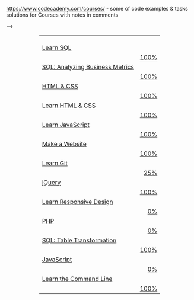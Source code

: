 https://www.codecademy.com/courses/ - 
some of code examples &amp; tasks solutions for Courses with notes in comments 

<html xmlns:o="urn:schemas-microsoft-com:office:office"
xmlns:x="urn:schemas-microsoft-com:office:excel"
xmlns="http://www.w3.org/TR/REC-html40">

<head>
<meta http-equiv=Content-Type content="text/html; charset=windows-1251">
<meta name=ProgId content=Excel.Sheet>
<meta name=Generator content="Microsoft Excel 14">
<link rel=File-List href="codeACADEMY3_filelist.xml">
<!--
<style id="codeACADEMY3_12185_Styles">

<!--table
	{mso-displayed-decimal-separator:"\,";
	mso-displayed-thousand-separator:" ";}
.xl1512185
	{padding-top:1px;
	padding-right:1px;
	padding-left:1px;
	mso-ignore:padding;
	color:black;
	font-size:11.0pt;
	font-weight:400;
	font-style:normal;
	text-decoration:none;
	font-family:Calibri, sans-serif;
	mso-font-charset:204;
	mso-number-format:General;
	text-align:general;
	vertical-align:bottom;
	mso-background-source:auto;
	mso-pattern:auto;
	white-space:nowrap;}
.xl6412185
	{padding-top:1px;
	padding-right:1px;
	padding-left:1px;
	mso-ignore:padding;
	color:blue;
	font-size:11.0pt;
	font-weight:400;
	font-style:normal;
	text-decoration:underline;
	text-underline-style:single;
	font-family:Calibri, sans-serif;
	mso-font-charset:204;
	mso-number-format:General;
	text-align:general;
	vertical-align:middle;
	mso-background-source:auto;
	mso-pattern:auto;
	white-space:nowrap;}
.xl6512185
	{padding-top:1px;
	padding-right:1px;
	padding-left:1px;
	mso-ignore:padding;
	color:blue;
	font-size:11.0pt;
	font-weight:400;
	font-style:normal;
	text-decoration:underline;
	text-underline-style:single;
	font-family:Calibri, sans-serif;
	mso-font-charset:204;
	mso-number-format:0%;
	text-align:general;
	vertical-align:middle;
	mso-background-source:auto;
	mso-pattern:auto;
	white-space:normal;}
-->
</style>
-->

</head>

<body>
<!--[if !excel]>&nbsp;&nbsp;<![endif]-->
<!--Следующие сведения были подготовлены мастером публикации веб-страниц
Microsoft Excel.-->
<!--При повторной публикации этого документа из Excel все сведения между тегами
DIV будут заменены.-->
<!----------------------------->
<!--НАЧАЛО ФРАГМЕНТА ПУБЛИКАЦИИ МАСТЕРА ВЕБ-СТРАНИЦ EXCEL -->
<!----------------------------->

<div id="codeACADEMY3_12185" align=center x:publishsource="Excel">

<table border=0 cellpadding=0 cellspacing=0 width=326 style='border-collapse:
 collapse;table-layout:fixed;width:245pt'>
 <col width=326 style='mso-width-source:userset;mso-width-alt:11922;width:245pt'>
 <tr height=20 style='height:15.0pt'>
  <td height=20 class=xl1512185 width=326 style='height:15.0pt;width:245pt'></td>
 </tr>
 <tr height=20 style='height:15.0pt'>
  <td height=20 class=xl6412185 style='height:15.0pt'><a
  href="https://www.codecademy.com/learn/learn-sql">Learn SQL</a></td>
 </tr>
 <tr height=20 style='height:15.0pt'>
  <td height=20 class=xl6512185 align=right width=326 style='height:15.0pt;
  width:245pt'><a href="https://www.codecademy.com/learn/learn-sql">100%</a></td>
 </tr>
 <tr height=20 style='height:15.0pt'>
  <td height=20 class=xl6412185 style='height:15.0pt'><a
  href="https://www.codecademy.com/learn/sql-analyzing-business-metrics">SQL:
  Analyzing Business Metrics</a></td>
 </tr>
 <tr height=20 style='height:15.0pt'>
  <td height=20 class=xl6512185 align=right width=326 style='height:15.0pt;
  width:245pt'><a
  href="https://www.codecademy.com/learn/sql-analyzing-business-metrics">100%</a></td>
 </tr>
 <tr height=20 style='height:15.0pt'>
  <td height=20 class=xl6412185 style='height:15.0pt'><a
  href="https://www.codecademy.com/learn/web">HTML &amp; CSS</a></td>
 </tr>
 <tr height=20 style='height:15.0pt'>
  <td height=20 class=xl6512185 align=right width=326 style='height:15.0pt;
  width:245pt'><a href="https://www.codecademy.com/learn/web">100%</a></td>
 </tr>
 <tr height=20 style='height:15.0pt'>
  <td height=20 class=xl6412185 style='height:15.0pt'><a
  href="https://www.codecademy.com/learn/learn-html-css">Learn HTML &amp; CSS</a></td>
 </tr>
 <tr height=20 style='height:15.0pt'>
  <td height=20 class=xl6512185 align=right width=326 style='height:15.0pt;
  width:245pt'><a href="https://www.codecademy.com/learn/learn-html-css">100%</a></td>
 </tr>
 <tr height=20 style='height:15.0pt'>
  <td height=20 class=xl6412185 style='height:15.0pt'><a
  href="https://www.codecademy.com/learn/learn-javascript">Learn JavaScript</a></td>
 </tr>
 <tr height=20 style='height:15.0pt'>
  <td height=20 class=xl6512185 align=right width=326 style='height:15.0pt;
  width:245pt'><a href="https://www.codecademy.com/learn/learn-javascript">100%</a></td>
 </tr>
 <tr height=20 style='height:15.0pt'>
  <td height=20 class=xl6412185 style='height:15.0pt'><a
  href="https://www.codecademy.com/learn/make-a-website">Make a Website</a></td>
 </tr>
 <tr height=20 style='height:15.0pt'>
  <td height=20 class=xl6512185 align=right width=326 style='height:15.0pt;
  width:245pt'><a href="https://www.codecademy.com/learn/make-a-website">100%</a></td>
 </tr>
 <tr height=20 style='height:15.0pt'>
  <td height=20 class=xl6412185 style='height:15.0pt'><a
  href="https://www.codecademy.com/learn/learn-git">Learn Git</a></td>
 </tr>
 <tr height=20 style='height:15.0pt'>
  <td height=20 class=xl6512185 align=right width=326 style='height:15.0pt;
  width:245pt'><a href="https://www.codecademy.com/learn/learn-git">25%</a></td>
 </tr>
 <tr height=20 style='height:15.0pt'>
  <td height=20 class=xl6412185 style='height:15.0pt'><a
  href="https://www.codecademy.com/learn/jquery">jQuery</a></td>
 </tr>
 <tr height=20 style='height:15.0pt'>
  <td height=20 class=xl6512185 align=right width=326 style='height:15.0pt;
  width:245pt'><a href="https://www.codecademy.com/learn/jquery">100%</a></td>
 </tr>
 <tr height=20 style='height:15.0pt'>
  <td height=20 class=xl6412185 style='height:15.0pt'><a
  href="https://www.codecademy.com/learn/learn-responsive-design">Learn
  Responsive Design</a></td>
 </tr>
 <tr height=20 style='height:15.0pt'>
  <td height=20 class=xl6512185 align=right width=326 style='height:15.0pt;
  width:245pt'><a
  href="https://www.codecademy.com/learn/learn-responsive-design">0%</a></td>
 </tr>
 <tr height=20 style='height:15.0pt'>
  <td height=20 class=xl6412185 style='height:15.0pt'><a
  href="https://www.codecademy.com/learn/php">PHP</a></td>
 </tr>
 <tr height=20 style='height:15.0pt'>
  <td height=20 class=xl6512185 align=right width=326 style='height:15.0pt;
  width:245pt'><a href="https://www.codecademy.com/learn/php">0%</a></td>
 </tr>
 <tr height=20 style='height:15.0pt'>
  <td height=20 class=xl6412185 style='height:15.0pt'><a
  href="https://www.codecademy.com/learn/sql-table-transformation">SQL: Table
  Transformation</a></td>
 </tr>
 <tr height=20 style='height:15.0pt'>
  <td height=20 class=xl6512185 align=right width=326 style='height:15.0pt;
  width:245pt'><a
  href="https://www.codecademy.com/learn/sql-table-transformation">100%</a></td>
 </tr>
 <tr height=20 style='height:15.0pt'>
  <td height=20 class=xl6412185 style='height:15.0pt'><a
  href="https://www.codecademy.com/learn/javascript">JavaScript</a></td>
 </tr>
 <tr height=20 style='height:15.0pt'>
  <td height=20 class=xl6512185 align=right width=326 style='height:15.0pt;
  width:245pt'><a href="https://www.codecademy.com/learn/javascript">0%</a></td>
 </tr>
 <tr height=20 style='height:15.0pt'>
  <td height=20 class=xl6412185 style='height:15.0pt'><a
  href="https://www.codecademy.com/learn/learn-the-command-line">Learn the
  Command Line</a></td>
 </tr>
 <tr height=20 style='height:15.0pt'>
  <td height=20 class=xl6512185 align=right width=326 style='height:15.0pt;
  width:245pt'><a href="https://www.codecademy.com/learn/learn-the-command-line">100%</a></td>
 </tr>
 <![if supportMisalignedColumns]>
 <tr height=0 style='display:none'>
  <td width=326 style='width:245pt'></td>
 </tr>
 <![endif]>
</table>

</div>


<!----------------------------->
<!--КОНЕЦ ФРАГМЕНТА ПУБЛИКАЦИИ МАСТЕРА ВЕБ-СТРАНИЦ EXCEL-->
<!----------------------------->
</body>

</html>
